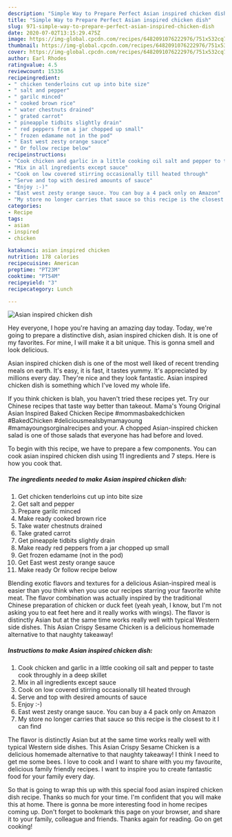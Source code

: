 ```yaml
---
description: "Simple Way to Prepare Perfect Asian inspired chicken dish"
title: "Simple Way to Prepare Perfect Asian inspired chicken dish"
slug: 971-simple-way-to-prepare-perfect-asian-inspired-chicken-dish
date: 2020-07-02T13:15:29.475Z
image: https://img-global.cpcdn.com/recipes/6482091076222976/751x532cq70/asian-inspired-chicken-dish-recipe-main-photo.jpg
thumbnail: https://img-global.cpcdn.com/recipes/6482091076222976/751x532cq70/asian-inspired-chicken-dish-recipe-main-photo.jpg
cover: https://img-global.cpcdn.com/recipes/6482091076222976/751x532cq70/asian-inspired-chicken-dish-recipe-main-photo.jpg
author: Earl Rhodes
ratingvalue: 4.5
reviewcount: 15336
recipeingredient:
- " chicken tenderloins cut up into bite size"
- " salt and pepper"
- " garilc minced"
- " cooked brown rice"
- " water chestnuts drained"
- " grated carrot"
- " pineapple tidbits slightly drain"
- " red peppers from a jar chopped up small"
- " frozen edamame not in the pod"
- " East west zesty orange sauce"
- " Or follow recipe below"
recipeinstructions:
- "Cook chicken and garlic in a little cooking oil salt and pepper to taste cook throughly in a deep skillet"
- "Mix in all ingredients except sauce"
- "Cook on low covered stirring occasionally till heated through"
- "Serve and top with desired amounts of sauce"
- "Enjoy :-)"
- "East west zesty orange sauce. You can buy a 4 pack only on Amazon"
- "My store no longer carries that sauce so this recipe is the closest to it I can find"
categories:
- Recipe
tags:
- asian
- inspired
- chicken

katakunci: asian inspired chicken 
nutrition: 178 calories
recipecuisine: American
preptime: "PT23M"
cooktime: "PT54M"
recipeyield: "3"
recipecategory: Lunch

---
```



![Asian inspired chicken dish](https://img-global.cpcdn.com/recipes/6482091076222976/751x532cq70/asian-inspired-chicken-dish-recipe-main-photo.jpg)

Hey everyone, I hope you're having an amazing day today. Today, we're going to prepare a distinctive dish, asian inspired chicken dish. It is one of my favorites. For mine, I will make it a bit unique. This is gonna smell and look delicious.

Asian inspired chicken dish is one of the most well liked of recent trending meals on earth. It's easy, it is fast, it tastes yummy. It's appreciated by millions every day. They're nice and they look fantastic. Asian inspired chicken dish is something which I've loved my whole life.

If you think chicken is blah, you haven&#39;t tried these recipes yet. Try our Chinese recipes that taste way better than takeout. Mama&#39;s Young Original Asian Inspired Baked Chicken Recipe #mommasbakedchicken #BakedChicken #deliciousmealsbymamayoung #mamayoungsorginalrecipes and your. A chopped Asian-inspired chicken salad is one of those salads that everyone has had before and loved.


To begin with this recipe, we have to prepare a few components. You can cook asian inspired chicken dish using 11 ingredients and 7 steps. Here is how you cook that.

<!--inarticleads1-->

##### The ingredients needed to make Asian inspired chicken dish:

1. Get  chicken tenderloins cut up into bite size
1. Get  salt and pepper
1. Prepare  garilc minced
1. Make ready  cooked brown rice
1. Take  water chestnuts drained
1. Take  grated carrot
1. Get  pineapple tidbits slightly drain
1. Make ready  red peppers from a jar chopped up small
1. Get  frozen edamame (not in the pod)
1. Get  East west zesty orange sauce
1. Make ready  Or follow recipe below


Blending exotic flavors and textures for a delicious Asian-inspired meal is easier than you think when you use our recipes starring your favorite white meat. The flavor combination was actually inspired by the traditional Chinese preparation of chicken or duck feet (yeah yeah, I know, but I&#39;m not asking you to eat feet here and it really works with wings). The flavor is distinctly Asian but at the same time works really well with typical Western side dishes. This Asian Crispy Sesame Chicken is a delicious homemade alternative to that naughty takeaway! 

<!--inarticleads2-->

##### Instructions to make Asian inspired chicken dish:

1. Cook chicken and garlic in a little cooking oil salt and pepper to taste cook throughly in a deep skillet
1. Mix in all ingredients except sauce
1. Cook on low covered stirring occasionally till heated through
1. Serve and top with desired amounts of sauce
1. Enjoy :-)
1. East west zesty orange sauce. You can buy a 4 pack only on Amazon
1. My store no longer carries that sauce so this recipe is the closest to it I can find


The flavor is distinctly Asian but at the same time works really well with typical Western side dishes. This Asian Crispy Sesame Chicken is a delicious homemade alternative to that naughty takeaway! I think I need to get me some bees. I love to cook and I want to share with you my favourite, delicious family friendly recipes. I want to inspire you to create fantastic food for your family every day. 

So that is going to wrap this up with this special food asian inspired chicken dish recipe. Thanks so much for your time. I'm confident that you will make this at home. There is gonna be more interesting food in home recipes coming up. Don't forget to bookmark this page on your browser, and share it to your family, colleague and friends. Thanks again for reading. Go on get cooking!
